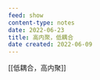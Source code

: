 ```yaml
---
feed: show
content-type: notes
date: 2022-06-23
title: 高内聚，低耦合
date created: 2022-06-09
---
```


[[低耦合，高内聚]]

